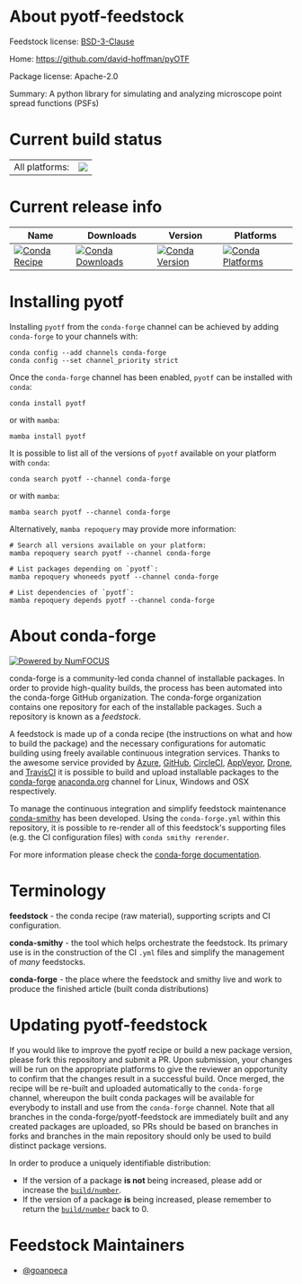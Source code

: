 About pyotf-feedstock
=====================

Feedstock license: [BSD-3-Clause](https://github.com/conda-forge/pyotf-feedstock/blob/main/LICENSE.txt)

Home: https://github.com/david-hoffman/pyOTF

Package license: Apache-2.0

Summary: A python library for simulating and analyzing microscope point spread functions (PSFs)

Current build status
====================


<table><tr><td>All platforms:</td>
    <td>
      <a href="https://dev.azure.com/conda-forge/feedstock-builds/_build/latest?definitionId=15360&branchName=main">
        <img src="https://dev.azure.com/conda-forge/feedstock-builds/_apis/build/status/pyotf-feedstock?branchName=main">
      </a>
    </td>
  </tr>
</table>

Current release info
====================

| Name | Downloads | Version | Platforms |
| --- | --- | --- | --- |
| [![Conda Recipe](https://img.shields.io/badge/recipe-pyotf-green.svg)](https://anaconda.org/conda-forge/pyotf) | [![Conda Downloads](https://img.shields.io/conda/dn/conda-forge/pyotf.svg)](https://anaconda.org/conda-forge/pyotf) | [![Conda Version](https://img.shields.io/conda/vn/conda-forge/pyotf.svg)](https://anaconda.org/conda-forge/pyotf) | [![Conda Platforms](https://img.shields.io/conda/pn/conda-forge/pyotf.svg)](https://anaconda.org/conda-forge/pyotf) |

Installing pyotf
================

Installing `pyotf` from the `conda-forge` channel can be achieved by adding `conda-forge` to your channels with:

```
conda config --add channels conda-forge
conda config --set channel_priority strict
```

Once the `conda-forge` channel has been enabled, `pyotf` can be installed with `conda`:

```
conda install pyotf
```

or with `mamba`:

```
mamba install pyotf
```

It is possible to list all of the versions of `pyotf` available on your platform with `conda`:

```
conda search pyotf --channel conda-forge
```

or with `mamba`:

```
mamba search pyotf --channel conda-forge
```

Alternatively, `mamba repoquery` may provide more information:

```
# Search all versions available on your platform:
mamba repoquery search pyotf --channel conda-forge

# List packages depending on `pyotf`:
mamba repoquery whoneeds pyotf --channel conda-forge

# List dependencies of `pyotf`:
mamba repoquery depends pyotf --channel conda-forge
```


About conda-forge
=================

[![Powered by
NumFOCUS](https://img.shields.io/badge/powered%20by-NumFOCUS-orange.svg?style=flat&colorA=E1523D&colorB=007D8A)](https://numfocus.org)

conda-forge is a community-led conda channel of installable packages.
In order to provide high-quality builds, the process has been automated into the
conda-forge GitHub organization. The conda-forge organization contains one repository
for each of the installable packages. Such a repository is known as a *feedstock*.

A feedstock is made up of a conda recipe (the instructions on what and how to build
the package) and the necessary configurations for automatic building using freely
available continuous integration services. Thanks to the awesome service provided by
[Azure](https://azure.microsoft.com/en-us/services/devops/), [GitHub](https://github.com/),
[CircleCI](https://circleci.com/), [AppVeyor](https://www.appveyor.com/),
[Drone](https://cloud.drone.io/welcome), and [TravisCI](https://travis-ci.com/)
it is possible to build and upload installable packages to the
[conda-forge](https://anaconda.org/conda-forge) [anaconda.org](https://anaconda.org/)
channel for Linux, Windows and OSX respectively.

To manage the continuous integration and simplify feedstock maintenance
[conda-smithy](https://github.com/conda-forge/conda-smithy) has been developed.
Using the ``conda-forge.yml`` within this repository, it is possible to re-render all of
this feedstock's supporting files (e.g. the CI configuration files) with ``conda smithy rerender``.

For more information please check the [conda-forge documentation](https://conda-forge.org/docs/).

Terminology
===========

**feedstock** - the conda recipe (raw material), supporting scripts and CI configuration.

**conda-smithy** - the tool which helps orchestrate the feedstock.
                   Its primary use is in the construction of the CI ``.yml`` files
                   and simplify the management of *many* feedstocks.

**conda-forge** - the place where the feedstock and smithy live and work to
                  produce the finished article (built conda distributions)


Updating pyotf-feedstock
========================

If you would like to improve the pyotf recipe or build a new
package version, please fork this repository and submit a PR. Upon submission,
your changes will be run on the appropriate platforms to give the reviewer an
opportunity to confirm that the changes result in a successful build. Once
merged, the recipe will be re-built and uploaded automatically to the
`conda-forge` channel, whereupon the built conda packages will be available for
everybody to install and use from the `conda-forge` channel.
Note that all branches in the conda-forge/pyotf-feedstock are
immediately built and any created packages are uploaded, so PRs should be based
on branches in forks and branches in the main repository should only be used to
build distinct package versions.

In order to produce a uniquely identifiable distribution:
 * If the version of a package **is not** being increased, please add or increase
   the [``build/number``](https://docs.conda.io/projects/conda-build/en/latest/resources/define-metadata.html#build-number-and-string).
 * If the version of a package **is** being increased, please remember to return
   the [``build/number``](https://docs.conda.io/projects/conda-build/en/latest/resources/define-metadata.html#build-number-and-string)
   back to 0.

Feedstock Maintainers
=====================

* [@goanpeca](https://github.com/goanpeca/)

